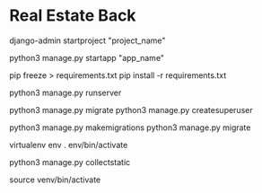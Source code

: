 # Real Estate Back

<!-- Create Project -->
django-admin startproject "project_name"

<!-- Create App -->
python3 manage.py startapp "app_name"

pip freeze > requirements.txt
pip install -r requirements.txt

<!-- Run -->
python3 manage.py runserver

<!-- Create Admin -->
python3 manage.py migrate
python3 manage.py createsuperuser

<!-- Make Migration -->
python3 manage.py makemigrations
python3 manage.py migrate

<!-- Virtual Env -->
virtualenv env
. env/bin/activate

<!-- collect admin static -->
python3 manage.py collectstatic

source venv/bin/activate